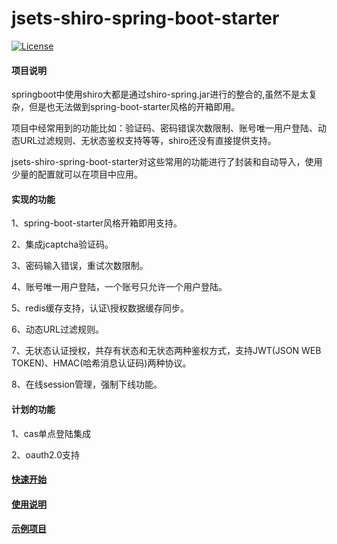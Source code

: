 # jsets-shiro-spring-boot-starter

[![License](https://img.shields.io/badge/license-Apache%202-4EB1BA.svg)](https://www.apache.org/licenses/LICENSE-2.0.html)

#### 项目说明

springboot中使用shiro大都是通过shiro-spring.jar进行的整合的,虽然不是太复杂，但是也无法做到spring-boot-starter风格的开箱即用。

项目中经常用到的功能比如：验证码、密码错误次数限制、账号唯一用户登陆、动态URL过滤规则、无状态鉴权支持等等，shiro还没有直接提供支持。

jsets-shiro-spring-boot-starter对这些常用的功能进行了封装和自动导入，使用少量的配置就可以在项目中应用。

#### 实现的功能

1、spring-boot-starter风格开箱即用支持。

2、集成jcaptcha验证码。

3、密码输入错误，重试次数限制。

4、账号唯一用户登陆，一个账号只允许一个用户登陆。

5、redis缓存支持，认证\授权数据缓存同步。

6、动态URL过滤规则。

7、无状态认证授权，共存有状态和无状态两种鉴权方式，支持JWT(JSON WEB TOKEN)、HMAC(哈希消息认证码)两种协议。

8、在线session管理，强制下线功能。

#### 计划的功能

1、cas单点登陆集成

2、oauth2.0支持

#### [快速开始](https://github.com/wj596/jsets-shiro-spring-boot-starter/wiki/%E5%BF%AB%E9%80%9F%E5%BC%80%E5%A7%8B?_blank)

#### [使用说明](https://github.com/wj596/jsets-shiro-spring-boot-starter/wiki) 

#### [示例项目](https://github.com/wj596/jsets-shiro-demo)
